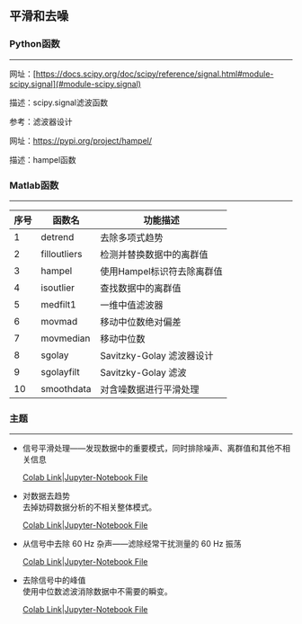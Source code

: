 ## 平滑和去噪
### Python函数

------

网址：[https://docs.scipy.org/doc/scipy/reference/signal.html#module-scipy.signal](#module-scipy.signal)

描述：scipy.signal滤波函数

参考：滤波器设计

 

网址：https://pypi.org/project/hampel/

描述：hampel函数



### Matlab函数

------

序号 |函数名 | 功能描述 
------------- | ------------- | ------------- 
1 |detrend | 去除多项式趋势
2 |filloutliers | 检测并替换数据中的离群值
3 |hampel | 使用Hampel标识符去除离群值
4 |isoutlier | 查找数据中的离群值
5 |medfilt1 | 一维中值滤波器
6 |movmad | 移动中位数绝对偏差
7 |movmedian | 移动中位数
8 |sgolay | Savitzky-Golay 滤波器设计
9 |sgolayfilt | Savitzky-Golay 滤波
10 |smoothdata | 对含噪数据进行平滑处理



### 主题

------

- 信号平滑处理——发现数据中的重要模式，同时排除噪声、离群值和其他不相关信息  
  
   [Colab Link](https://colab.research.google.com/github/spaitlab/pyspt/blob/f4c84a0fb1a283c10d7169b4e5b029b1f84da562/2-信号生成和预处理/2-1-平滑和去噪/2-1-1-信号平滑处理/信号平滑处理.ipynb#scrollTo=6ZDmc7IwJ47d)|[Jupyter-Notebook File](https://github.com/spaitlab/pyspt/blob/d01b8572a1f0e2878f7c5e318cbf2d6b62efef16/2-%E4%BF%A1%E5%8F%B7%E7%94%9F%E6%88%90%E5%92%8C%E9%A2%84%E5%A4%84%E7%90%86/2-1-%E5%B9%B3%E6%BB%91%E5%92%8C%E5%8E%BB%E5%99%AA/2-1-1-%E4%BF%A1%E5%8F%B7%E5%B9%B3%E6%BB%91%E5%A4%84%E7%90%86/%E4%BF%A1%E5%8F%B7%E5%B9%B3%E6%BB%91%E5%A4%84%E7%90%86.ipynb)
   
- 对数据去趋势  
  去掉妨碍数据分析的不相关整体模式。

  [Colab Link](https://colab.research.google.com/github/spaitlab/pyspt/blob/d01b8572a1f0e2878f7c5e318cbf2d6b62efef16/2-信号生成和预处理/2-1-平滑和去噪/2-1-2-对数据去趋势/对数据去趋势.ipynb)|[Jupyter-Notebook File](https://github.com/spaitlab/pyspt/blob/d01b8572a1f0e2878f7c5e318cbf2d6b62efef16/2-%E4%BF%A1%E5%8F%B7%E7%94%9F%E6%88%90%E5%92%8C%E9%A2%84%E5%A4%84%E7%90%86/2-1-%E5%B9%B3%E6%BB%91%E5%92%8C%E5%8E%BB%E5%99%AA/2-1-2-%E5%AF%B9%E6%95%B0%E6%8D%AE%E5%8E%BB%E8%B6%8B%E5%8A%BF/%E5%AF%B9%E6%95%B0%E6%8D%AE%E5%8E%BB%E8%B6%8B%E5%8A%BF.ipynb)

- 从信号中去除 60 Hz 杂声——滤除经常干扰测量的 60 Hz 振荡   
  
   [Colab Link](https://colab.research.google.com/github/spaitlab/pyspt/blob/d01b8572a1f0e2878f7c5e318cbf2d6b62efef16/2-信号生成和预处理/2-1-平滑和去噪/2-1-2-对数据去趋势/对数据去趋势.ipynb#scrollTo=9785fe8b)|[Jupyter-Notebook File](https://github.com/spaitlab/pyspt/blob/d01b8572a1f0e2878f7c5e318cbf2d6b62efef16/2-%E4%BF%A1%E5%8F%B7%E7%94%9F%E6%88%90%E5%92%8C%E9%A2%84%E5%A4%84%E7%90%86/2-1-%E5%B9%B3%E6%BB%91%E5%92%8C%E5%8E%BB%E5%99%AA/2-1-3-%E4%BB%8E%E4%BF%A1%E5%8F%B7%E4%B8%AD%E5%8E%BB%E9%99%A4%2060%20Hz%20%E6%9D%82%E5%A3%B0/%E4%BB%8E%E4%BF%A1%E5%8F%B7%E4%B8%AD%E5%8E%BB%E9%99%A4%2060%20Hz%20%E5%B9%B2%E6%89%B0.ipynb)
   
- 去除信号中的峰值  
  使用中位数滤波消除数据中不需要的瞬变。

  [Colab Link](https://colab.research.google.com/github/spaitlab/pyspt/blob/d01b8572a1f0e2878f7c5e318cbf2d6b62efef16/2-信号生成和预处理/2-1-平滑和去噪/2-1-4-去除信号中的峰值/去除信号中的峰值.ipynb)|[Jupyter-Notebook File](https://github.com/spaitlab/pyspt/blob/d01b8572a1f0e2878f7c5e318cbf2d6b62efef16/2-%E4%BF%A1%E5%8F%B7%E7%94%9F%E6%88%90%E5%92%8C%E9%A2%84%E5%A4%84%E7%90%86/2-1-%E5%B9%B3%E6%BB%91%E5%92%8C%E5%8E%BB%E5%99%AA/2-1-4-%E5%8E%BB%E9%99%A4%E4%BF%A1%E5%8F%B7%E4%B8%AD%E7%9A%84%E5%B3%B0%E5%80%BC/%E5%8E%BB%E9%99%A4%E4%BF%A1%E5%8F%B7%E4%B8%AD%E7%9A%84%E5%B3%B0%E5%80%BC.ipynb)